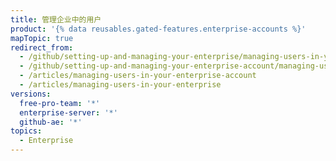 ```yaml
---
title: 管理企业中的用户
product: '{% data reusables.gated-features.enterprise-accounts %}'
mapTopic: true
redirect_from:
  - /github/setting-up-and-managing-your-enterprise/managing-users-in-your-enterprise-account
  - /github/setting-up-and-managing-your-enterprise-account/managing-users-in-your-enterprise-account
  - /articles/managing-users-in-your-enterprise-account
  - /articles/managing-users-in-your-enterprise
versions:
  free-pro-team: '*'
  enterprise-server: '*'
  github-ae: '*'
topics:
  - Enterprise
---
```


